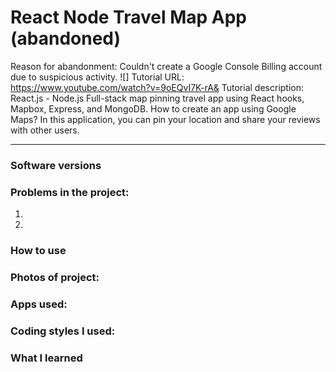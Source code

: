 # React Node Travel Map App (abandoned)
Reason for abandonment: Couldn't create a Google Console Billing account due to suspicious activity.
![]
Tutorial URL: https://www.youtube.com/watch?v=9oEQvI7K-rA&
Tutorial description: React.js - Node.js Full-stack map pinning travel app using React hooks, Mapbox, Express, and MongoDB. How to create an app using Google Maps?
In this application, you can pin your location and share your reviews with other users.

___________

### Software versions

### Problems in the project:
1.
2.

### How to use

### Photos of project:

### Apps used:

### Coding styles I used:

### What I learned
